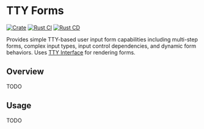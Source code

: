 # TTY Forms

[![Crate](https://img.shields.io/crates/v/tty-forms.svg)](https://crates.io/crates/tty-forms)
[![Rust CI](https://github.com/danielway/tty-forms/actions/workflows/rust_ci.yml/badge.svg?branch=master)](https://github.com/danielway/tty-forms/actions/workflows/rust_ci.yml)
[![Rust CD](https://github.com/danielway/tty-forms/actions/workflows/rust_cd.yml/badge.svg)](https://github.com/danielway/tty-forms/actions/workflows/rust_cd.yml)

Provides simple TTY-based user input form capabilities including multi-step 
forms, complex input types, input control dependencies, and
dynamic form behaviors. Uses 
[TTY Interface](https://github.com/danielway/tty-interface) for rendering forms.

## Overview

TODO

## Usage

TODO
